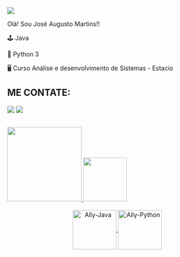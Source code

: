 ![](https://komarev.com/ghpvc/?username=Joseaugustomartins&color=006bed)

Olá! Sou José Augusto Martins!!
 
🕹️ Java

🐍 Python 3

🖥️ Curso Análise e desenvolvimento de Sistemas - Estacio

## ME CONTATE:


<a href="https://www.linkedin.com/in/jose-augustob92/" target="_blank"><img src="https://img.shields.io/badge/-LinkedIn-%230077B5?style=for-the-badge&logo=linkedin&logoColor=white" target="_blank"></a> 
<a href = "mailto:joseaugustomartinsqueiroz@gmail.com"><img src="https://img.shields.io/badge/Gmail-D14836?style=for-the-badge&logo=gmail&logoColor=white" target="_blank"></a>

##

<div>
  <a href="[https://github.com/Joseaugustomartins](https://github.com/Joseaugustomartins)"> 
  <img height="170em" src="https://github-readme-stats.vercel.app/api?username=Joseaugustomartins&show_icons=true&theme=tokyonight&include_all_commits=true&count_private=true"/>
  <img height="100em" src="https://github-readme-stats.vercel.app/api/top-langs/?username=Joseaugustomartins&layout=compact&langs_count=16&theme=tokyonight"/>
</div>

<br>
  
<div align="center" style="display: inline_block">
  <img align="center" alt="Ally-Java" height="90" width="100" src="https://cdn.jsdelivr.net/gh/devicons/devicon/icons/java/java-original.svg" />
  <img align="center" alt="Ally-Python" height="90" width="100" src="https://cdn.jsdelivr.net/gh/devicons/devicon/icons/python/python-original-wordmark.svg" /> 
</div>
